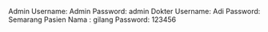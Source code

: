 Admin
Username: Admin
Password: admin
Dokter
Username: Adi
Password: Semarang
Pasien
Nama    : gilang
Password: 123456
